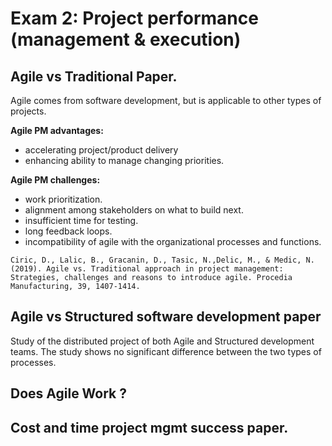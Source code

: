 # Exam 2: Project performance (management & execution)

## Agile vs Traditional Paper.

Agile comes from software development, but is applicable to other types of projects. 

**Agile PM advantages:**
+ accelerating project/product delivery
+ enhancing ability to manage changing priorities.

**Agile PM challenges:**
+ work prioritization.
+ alignment among stakeholders on what to build next.
+ insufficient time for testing.
+ long feedback loops.
+ incompatibility of agile with the organizational processes and functions.

`Ciric, D., Lalic, B., Gracanin, D., Tasic, N.,Delic, M., & Medic, N. (2019). Agile vs. Traditional approach in project management: Strategies, challenges and reasons to introduce agile. Procedia Manufacturing, 39, 1407-1414.`

## Agile vs Structured software development paper
Study of the distributed project of both Agile and Structured development teams. The study shows no significant difference between the two types of processes.



## Does Agile Work ?

## Cost and time project mgmt success paper.

